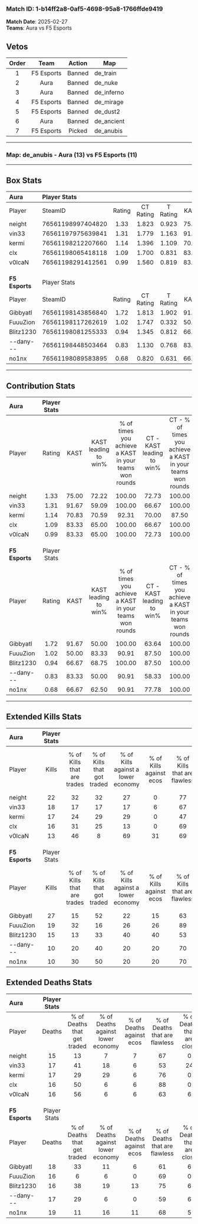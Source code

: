 ### Match ID: 1-b14ff2a8-0af5-4698-95a8-1766ffde9419  
**Match Date**: 2025-02-27  
**Teams**: Aura vs F5 Esports  

## Vetos  

| Order | Team | Action | Map |
| :---: | :--: | :----: | --- |
| 1 | F5 Esports | Banned | de_train |
| 2 | Aura | Banned | de_nuke |
| 3 | Aura | Banned | de_inferno |
| 4 | F5 Esports | Banned | de_mirage |
| 5 | F5 Esports | Banned | de_dust2 |
| 6 | Aura | Banned | de_ancient |
| 7 | F5 Esports | Picked | de_anubis |

---  

### **Map**: de_anubis - Aura (13) vs F5 Esports (11)  
---  

## Box Stats  

| **Aura**       | Player Stats      |        |           |          |       |       |       |         |        |      |     |
| :- | :- | :-: | :-: | :-: | :-: | :-: | :-: | :-: | :-: | :-: | :-: |
| Player         | SteamID           | Rating | CT Rating | T Rating | KAST  |  ADR  | Kills | Assists | Deaths | K/D  | HS% |
| neight         | 76561198997404820 |  1.33  |   1.823   |  0.923   | 75.00 | 79.6  |  22   |    1    |   15   | 1.47 | 36  |
| vin33          | 76561197975639841 |  1.31  |   1.779   |  1.163   | 91.67 | 85.8  |  18   |    8    |   17   | 1.06 | 50  |
| kermi          | 76561198212207660 |  1.14  |   1.396   |  1.109   | 70.83 | 91.8  |  17   |    8    |   17   | 1.00 | 88  |
| clx            | 76561198065418118 |  1.09  |   1.700   |  0.831   | 83.33 | 57.7  |  16   |    3    |   16   | 1.00 | 31  |
| v0lcaN         | 76561198291412561 |  0.99  |   1.560   |  0.819   | 83.33 | 58.3  |  13   |    5    |   16   | 0.81 | 61  |
|                |                   |        |           |          |       |       |       |         |        |      |     |
|                |                   |        |           |          |       |       |       |         |        |      |     |
|                |                   |        |           |          |       |       |       |         |        |      |     |
| **F5 Esports** | Player Stats      |        |           |          |       |       |       |         |        |      |     |
| Player         | SteamID           | Rating | CT Rating | T Rating | KAST  |  ADR  | Kills | Assists | Deaths | K/D  | HS% |
| Gibbyatl       | 76561198143856840 |  1.72  |   1.813   |  1.902   | 91.67 | 122.5 |  27   |    7    |   18   | 1.50 | 51  |
| FuuuZion       | 76561198117262619 |  1.02  |   1.747   |  0.332   | 50.00 | 81.8  |  19   |    0    |   16   | 1.19 | 21  |
| Blitz1230      | 76561198081255333 |  0.94  |   1.345   |  0.812   | 66.67 | 64.7  |  15   |    1    |   16   | 0.94 | 33  |
| --dany---      | 76561198448503464 |  0.83  |   1.130   |  0.768   | 83.33 | 47.6  |  10   |    6    |   17   | 0.59 | 30  |
| no1nx          | 76561198089583895 |  0.68  |   0.820   |  0.631   | 66.67 | 53.0  |  10   |    5    |   19   | 0.53 | 80  |
---  

## Contribution Stats  

| **Aura**       | Player Stats |       |                      |                                                        |                           |                                                             |                          |                                                            |
| :- | :-: | :-: | :-: | :-: | :-: | :-: | :-: | :-: |
| Player         |    Rating    | KAST  | KAST leading to win% | % of times you achieve a KAST in your teams won rounds | CT - KAST leading to win% | CT - % of times you achieve a KAST in your teams won rounds | T - KAST leading to win% | T - % of times you achieve a KAST in your teams won rounds |
| neight         |     1.33     | 75.00 |        72.22         |                         100.00                         |           72.73           |                           100.00                            |          71.43           |                           100.00                           |
| vin33          |     1.31     | 91.67 |        59.09         |                         100.00                         |           66.67           |                           100.00                            |          50.00           |                           100.00                           |
| kermi          |     1.14     | 70.83 |        70.59         |                         92.31                          |           70.00           |                            87.50                            |          71.43           |                           100.00                           |
| clx            |     1.09     | 83.33 |        65.00         |                         100.00                         |           66.67           |                           100.00                            |          62.50           |                           100.00                           |
| v0lcaN         |     0.99     | 83.33 |        65.00         |                         100.00                         |           72.73           |                           100.00                            |          55.56           |                           100.00                           |
|                |              |       |                      |                                                        |                           |                                                             |                          |                                                            |
|                |              |       |                      |                                                        |                           |                                                             |                          |                                                            |
|                |              |       |                      |                                                        |                           |                                                             |                          |                                                            |
| **F5 Esports** | Player Stats |       |                      |                                                        |                           |                                                             |                          |                                                            |
| Player         |    Rating    | KAST  | KAST leading to win% | % of times you achieve a KAST in your teams won rounds | CT - KAST leading to win% | CT - % of times you achieve a KAST in your teams won rounds | T - KAST leading to win% | T - % of times you achieve a KAST in your teams won rounds |
| Gibbyatl       |     1.72     | 91.67 |        50.00         |                         100.00                         |           63.64           |                           100.00                            |          36.36           |                           100.00                           |
| FuuuZion       |     1.02     | 50.00 |        83.33         |                         90.91                          |           87.50           |                           100.00                            |          75.00           |                           75.00                            |
| Blitz1230      |     0.94     | 66.67 |        68.75         |                         100.00                         |           87.50           |                           100.00                            |          50.00           |                           100.00                           |
| --dany---      |     0.83     | 83.33 |        50.00         |                         90.91                          |           58.33           |                           100.00                            |          37.50           |                           75.00                            |
| no1nx          |     0.68     | 66.67 |        62.50         |                         90.91                          |           77.78           |                           100.00                            |          42.86           |                           75.00                            |
---  

## Extended Kills Stats  

| **Aura**       | Player Stats |                            |                            |                                    |                         |                              |                                 |                                       |                    |           |
| :- | :-: | :-: | :-: | :-: | :-: | :-: | :-: | :-: | :-: | :-: |
| Player         |    Kills     | % of Kills that are trades | % of Kills that got traded | % of Kills against a lower economy | % of Kills against ecos | % of Kills that are flawless | % of Kills that are close duels | % of Kills that are assisted by flash | Pistol Round Kills | AWP Kills |
| neight         |      22      |             32             |             32             |                 27                 |            0            |              77              |                5                |                   5                   |         0          |     0     |
| vin33          |      18      |             17             |             17             |                 17                 |            6            |              67              |                6                |                   0                   |         0          |     0     |
| kermi          |      17      |             24             |             29             |                 29                 |            0            |              47              |                6                |                   0                   |         4          |     0     |
| clx            |      16      |             31             |             25             |                 13                 |            0            |              69              |                6                |                   0                   |         1          |    12     |
| v0lcaN         |      13      |             46             |             8              |                 69                 |           31            |              69              |                0                |                   0                   |         0          |     0     |
|                |              |                            |                            |                                    |                         |                              |                                 |                                       |                    |           |
|                |              |                            |                            |                                    |                         |                              |                                 |                                       |                    |           |
|                |              |                            |                            |                                    |                         |                              |                                 |                                       |                    |           |
| **F5 Esports** | Player Stats |                            |                            |                                    |                         |                              |                                 |                                       |                    |           |
| Player         |    Kills     | % of Kills that are trades | % of Kills that got traded | % of Kills against a lower economy | % of Kills against ecos | % of Kills that are flawless | % of Kills that are close duels | % of Kills that are assisted by flash | Pistol Round Kills | AWP Kills |
| Gibbyatl       |      27      |             15             |             52             |                 22                 |           15            |              63              |               11                |                   7                   |         5          |     0     |
| FuuuZion       |      19      |             32             |             16             |                 26                 |           26            |              89              |                5                |                   0                   |         3          |    12     |
| Blitz1230      |      15      |             13             |             33             |                 40                 |           40            |              53              |                7                |                   0                   |         1          |     0     |
| --dany---      |      10      |             20             |             40             |                 20                 |           20            |              70              |                0                |                   0                   |         1          |     0     |
| no1nx          |      10      |             30             |             50             |                 20                 |           20            |              70              |                0                |                   0                   |         0          |     0     |
## Extended Deaths Stats  

| **Aura**       | Player Stats |                             |                                   |                          |                               |                            |                           |               |
| :- | :-: | :-: | :-: | :-: | :-: | :-: | :-: | :-: |
| Player         |    Deaths    | % of Deaths that get traded | % of Deaths against lower economy | % of Deaths against ecos | % of Deaths that are flawless | % of Deaths that are close | % of Deaths while blinded | Deaths to AWP |
| neight         |      15      |             13              |                 7                 |            7             |              67               |             0              |             0             |       3       |
| vin33          |      17      |             41              |                18                 |            6             |              53               |             24             |             0             |       4       |
| kermi          |      17      |             29              |                29                 |            6             |              76               |             0              |             6             |       1       |
| clx            |      16      |             50              |                 6                 |            6             |              88               |             0              |             6             |       3       |
| v0lcaN         |      16      |             56              |                 6                 |            6             |              63               |             6              |             0             |       1       |
|                |              |                             |                                   |                          |                               |                            |                           |               |
|                |              |                             |                                   |                          |                               |                            |                           |               |
|                |              |                             |                                   |                          |                               |                            |                           |               |
| **F5 Esports** | Player Stats |                             |                                   |                          |                               |                            |                           |               |
| Player         |    Deaths    | % of Deaths that get traded | % of Deaths against lower economy | % of Deaths against ecos | % of Deaths that are flawless | % of Deaths that are close | % of Deaths while blinded | Deaths to AWP |
| Gibbyatl       |      18      |             33              |                11                 |            6             |              61               |             6              |             6             |       3       |
| FuuuZion       |      16      |              6              |                 6                 |            0             |              69               |             0              |             0             |       5       |
| Blitz1230      |      16      |             38              |                19                 |            13            |              75               |             6              |             0             |       2       |
| --dany---      |      17      |             29              |                 6                 |            0             |              59               |             6              |             0             |       0       |
| no1nx          |      19      |             11              |                16                 |            11            |              68               |             5              |             0             |       2       |
